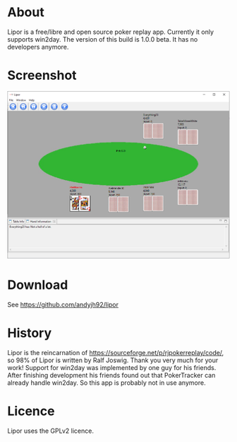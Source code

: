 # About
Lipor is a free/libre and open source poker replay app. Currently it only supports win2day. The version of this build is 1.0.0 beta. It has no developers anymore.

# Screenshot
![alt text](screenshot.png "Lipor in action")

# Download
See https://github.com/andyjh92/lipor

# History
Lipor is the reincarnation of https://sourceforge.net/p/rjpokerreplay/code/, so 98% of Lipor is written by Ralf Joswig. Thank you very much for your work!
Support for win2day was implemented by one guy for his friends. After finishing development his friends found out that PokerTracker can already handle win2day. So this app is probably not in use anymore.

# Licence
Lipor uses the GPLv2 licence.